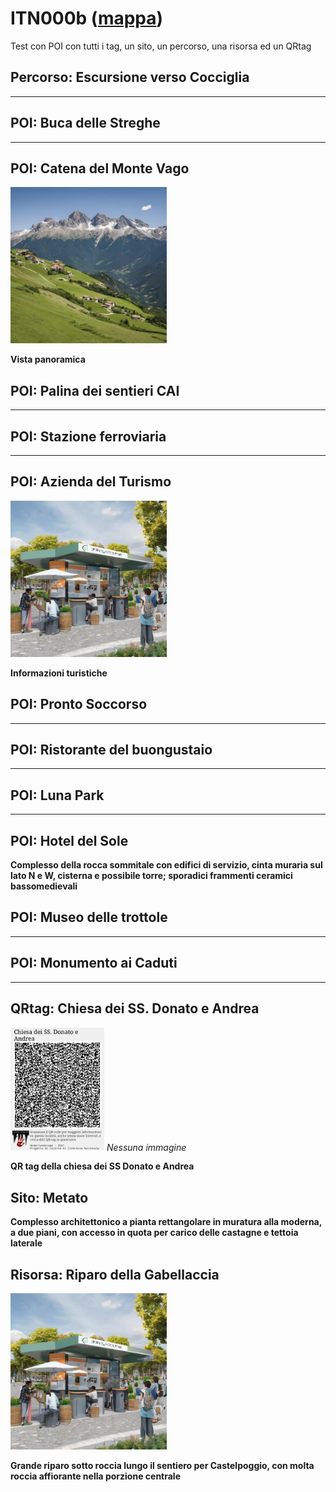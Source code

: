 # ITN000b ([mappa](https://umap.openstreetmap.fr/it/map/uls017_riparo_della_gabellaccia_1075582?scaleControl=false&miniMap=false&scrollWheelZoom=false&zoomControl=true&editMode=disabled&moreControl=true&searchControl=null&tilelayersControl=null&embedControl=null&datalayersControl=true&onLoadPanel=none&captionBar=false&captionMenus=true))
Test con POI con tutti i tag, un sito, un percorso, una risorsa ed un QRtag
## Percorso: Escursione verso Cocciglia
****
## POI: Buca delle Streghe
****
## POI: Catena del Monte Vago
[<img src='/vignettes/9QP4jGFz.jpg' width='250'/>](/vignettes/9QP4jGFz.jpg) 

**Vista panoramica**
## POI: Palina dei sentieri CAI
****
## POI: Stazione ferroviaria
****
## POI: Azienda del Turismo
[<img src='/vignettes/NjvyVNtW.jpg' width='250'/>](/vignettes/NjvyVNtW.jpg) 

**Informazioni turistiche**
## POI: Pronto Soccorso
****
## POI: Ristorante del buongustaio
****
## POI: Luna Park
****
## POI: Hotel del Sole
**Complesso della rocca sommitale con edifici di servizio, cinta muraria sul lato N e W, cisterna e possibile torre; sporadici frammenti ceramici bassomedievali**
## POI: Museo delle trottole
****
## POI: Monumento ai Caduti
****
## QRtag: Chiesa dei SS. Donato e Andrea
[<img src='qrtags/lwtyx6.png' width='150'/>](qrtags/lwtyx6.png) *Nessuna immagine* 

**QR tag della chiesa dei SS Donato e Andrea**
## Sito: Metato
**Complesso architettonico a pianta rettangolare in muratura alla moderna, a due piani, con accesso in quota per carico delle castagne e tettoia laterale**
## Risorsa: Riparo della Gabellaccia
[<img src='/vignettes/NjvyVNtW.jpg' width='250'/>](/vignettes/NjvyVNtW.jpg) 

**Grande riparo sotto roccia lungo il sentiero per Castelpoggio, con molta roccia affiorante nella porzione centrale**
